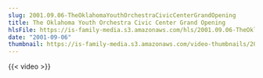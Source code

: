 ```yaml
---
slug: 2001.09.06-TheOklahomaYouthOrchestraCivicCenterGrandOpening
title: The Oklahoma Youth Orchestra Civic Center Grand Opening
hlsFile: https://is-family-media.s3.amazonaws.com/hls/2001.09.06-TheOklahomaYouthOrchestraCivicCenterGrandOpening/2001.09.06-TheOklahomaYouthOrchestraCivicCenterGrandOpening.m3u8
date: "2001-09-06"
thumbnail: https://is-family-media.s3.amazonaws.com/video-thumbnails/2001.09.06-TheOklahomaYouthOrchestraCivicCenterGrandOpening.png
---
```

{{< video >}}
